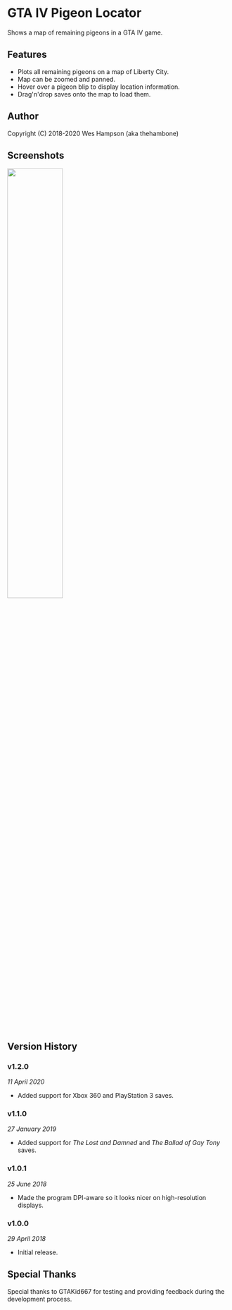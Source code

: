 # GTA IV Pigeon Locator
Shows a map of remaining pigeons in a GTA IV game.


## Features
- Plots all remaining pigeons on a map of Liberty City.
- Map can be zoomed and panned.
- Hover over a pigeon blip to display location information.
- Drag'n'drop saves onto the map to load them.


## Author
Copyright (C) 2018-2020 Wes Hampson (aka thehambone)


## Screenshots
<img src="https://i.imgur.com/vWgAhu6.png" width="50%" height="50%" />


## Version History
### v1.2.0
*11 April 2020*  
* Added support for Xbox 360 and PlayStation 3 saves.

### v1.1.0
*27 January 2019*  
* Added support for *The Lost and Damned* and *The Ballad of Gay Tony* saves.

### v1.0.1
*25 June 2018*  
* Made the program DPI-aware so it looks nicer on high-resolution displays.

### v1.0.0
*29 April 2018*  
* Initial release.


## Special Thanks
Special thanks to GTAKid667 for testing and providing feedback during the
development process.

